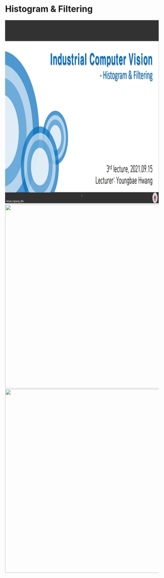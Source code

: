 # **Histogram & Filtering** 

<img src="./3주차 강의.jpg"  width="800" height="600">
<img src="./수업중 실습.jpg"  width="800" height="600">
<img src="./수업중 실습2.jpg"  width="800" height="600">
</p>

